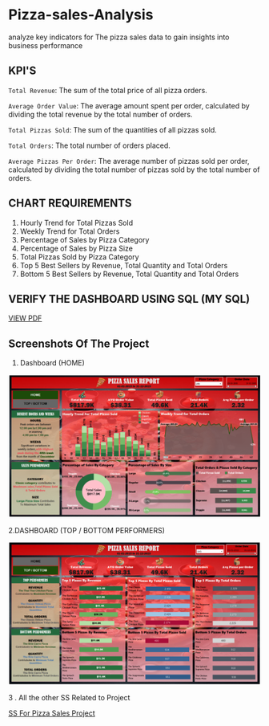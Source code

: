 # Pizza-sales-Analysis
 analyze key indicators for The pizza sales data to gain insights into business performance

## KPI'S
`Total Revenue`: The sum of the total price of all pizza orders.

`Average Order Value`: The average amount spent per order, calculated by dividing the total revenue by the total number of orders.

`Total Pizzas Sold`: The sum of the quantities of all pizzas sold.

`Total Orders`: The total number of orders placed.

`Average Pizzas Per Order`: The average number of pizzas sold per order, calculated by dividing the total number of pizzas sold by the total number of orders.

## CHART REQUIREMENTS
1. Hourly Trend for Total Pizzas Sold
2. Weekly Trend for Total Orders
3. Percentage of Sales by Pizza Category
4. Percentage of Sales by Pizza Size
5. Total Pizzas Sold by Pizza Category
6. Top 5 Best Sellers by Revenue, Total Quantity and Total Orders
7. Bottom 5 Best Sellers by Revenue, Total Quantity and Total Orders


## VERIFY THE DASHBOARD USING SQL (MY SQL)
[VIEW PDF](https://github.com/akashrpillai/Pizza-sales-Analysis/blob/main/SQL%20Queries%20For%20Pizza%20Sales.pdf)


## Screenshots Of The Project
1. Dashboard (HOME)

![SS Image](https://github.com/akashrpillai/Pizza-sales-Analysis/raw/main/SS%20For%20Pizza%20Sales%20Project/Pizza%20Sales%20SS%20(1).png)
   
2.DASHBOARD (TOP / BOTTOM PERFORMERS)

![SS Image](https://github.com/akashrpillai/Pizza-sales-Analysis/raw/main/SS%20For%20Pizza%20Sales%20Project/Pizza%20Sales%20SS%20(2).png)

3 . All the other SS Related to Project

  [SS For Pizza Sales Project](https://github.com/akashrpillai/Pizza-sales-Analysis/tree/main/SS%20For%20Pizza%20Sales%20Project)



